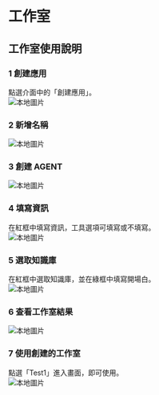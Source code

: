 # 工作室

## 工作室使用說明

### 1 創建應用  
點選介面中的「創建應用」。  
![本地圖片](.images/ONE.png "本地圖片示例")

### 2 新增名稱  
![本地圖片](.images/TWO.png "本地圖片示例")

### 3 創建 AGENT  
![本地圖片](.images/THREE.png "本地圖片示例")
### 4 填寫資訊  
在紅框中填寫資訊，工具選項可填寫或不填寫。  
![本地圖片](.images/FOUR.png "本地圖片示例")

### 5 選取知識庫  
在紅框中選取知識庫，並在綠框中填寫開場白。  
![本地圖片](.images/FIVE.png "本地圖片示例")  

### 6 查看工作室結果  
![本地圖片](.images/SIX.png "本地圖片示例")

### 7 使用創建的工作室  
點選「Test1」進入畫面，即可使用。  
![本地圖片](.images/SEVEN.png "本地圖片示例")